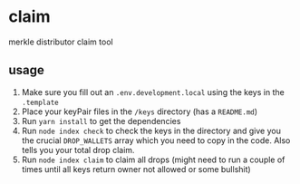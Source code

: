 # claim
merkle distributor claim tool


## usage
1. Make sure you fill out an `.env.development.local` using the keys in the `.template`
2. Place your keyPair files in the `/keys` directory (has a `README.md`)
3. Run `yarn install` to get the dependencies
4. Run `node index check` to check the keys in the directory and give you the crucial `DROP_WALLETS` array which you need to copy in the code. Also tells you your total drop claim.
5. Run `node index claim` to claim all drops (might need to run a couple of times until all keys return owner not allowed or some bullshit)
